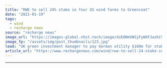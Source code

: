```yaml
---
title: "RWE to sell 24% stake in four US wind farms to Greencoat"
date: "2021-01-19"
tags: 
  - wind
  - recharge news
source: "recharge news"
image_url: "https://images-global.nhst.tech/image/dzE0NmVWSjFyWXFJazhCVCtrMlEzMjZOWnpSYTFUUm1WbmVFWFFaVWMxVT0=/nhst/binary/b7b2c6d382598c309f6c5cd844f1a8d3"
image_fp: "/assets/img/post_thumbnails/123.jpg"
lead: "UK green investment manager to pay German utility $160m for stake corresponding to a pro-rata capacity of 207MW"
article_url: "https://www.rechargenews.com/wind/rwe-to-sell-24-stake-in-four-us-wind-farms-to-greencoat/2-1-947020"
---
```


---
